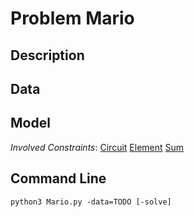 # Problem Mario

## Description



## Data



## Model

*Involved Constraints*: [Circuit](https://pycsp.org/documentation/constraints/Circuit) [Element](https://pycsp.org/documentation/constraints/Element) [Sum](https://pycsp.org/documentation/constraints/Sum)


## Command Line

```shell
python3 Mario.py -data=TODO [-solve]
```



